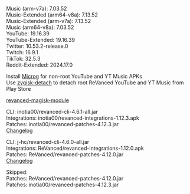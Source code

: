 Music (arm-v7a): 7.03.52  
Music-Extended (arm64-v8a): 7.13.52  
Music-Extended (arm-v7a): 7.13.52  
Music (arm64-v8a): 7.03.52  
YouTube: 19.16.39  
YouTube-Extended: 19.16.39  
Twitter: 10.53.2-release.0  
Twitch: 16.9.1  
TikTok: 32.5.3  
Reddit-Extended: 2024.17.0  

Install [Microg](https://github.com/ReVanced/GmsCore/releases) for non-root YouTube and YT Music APKs  
Use [zygisk-detach](https://github.com/j-hc/zygisk-detach) to detach root ReVanced YouTube and YT Music from Play Store  

[revanced-magisk-module](https://github.com/j-hc/revanced-magisk-module)
  
CLI: inotia00/revanced-cli-4.6.1-all.jar  
Integrations: inotia00/revanced-integrations-1.12.3.apk  
Patches: inotia00/revanced-patches-4.12.3.jar  
[Changelog](https://github.com/inotia00/revanced-patches/releases/tag/v4.12.3)

CLI: j-hc/revanced-cli-4.6.0-all.jar  
Integrations: ReVanced/revanced-integrations-1.12.0.apk  
Patches: ReVanced/revanced-patches-4.12.0.jar  
[Changelog](https://github.com/ReVanced/revanced-patches/releases/tag/v4.12.0)  

Skipped:  
Patches: ReVanced/revanced-patches-4.12.0.jar  
Patches: inotia00/revanced-patches-4.12.3.jar    
